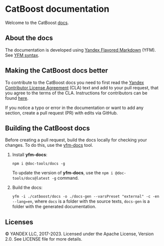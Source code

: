 # CatBoost documentation

Welcome to the CatBoost [docs](https://catboost.ai/docs/).

## About the docs

The documentation is developed using [Yandex Flavored Markdown](https://github.com/yandex-cloud/yfm-docs) (YFM). See [YFM syntax](https://github.com/yandex-cloud/yfm-transform/blob/master/DOCS.md).

## Making the CatBoost docs better

To contribute to the CatBoost docs you need to first read the [Yandex Contributor License Agreement](https://github.com/catboost/catboost/blob/master/CONTRIBUTING.md) (CLA) text and add to your pull request, that you agree to the terms of the CLA. Instructions for contributors can be found [here](https://catboost.ai/docs/concepts/development-and-contributions.html).

If you notice a typo or error in the documentation or want to add any section, create a pull request (PR) with edits via GitHub.

## Building the CatBoost docs

Before creating a pull request, build the docs locally for checking your changes. To do this, use the [yfm-docs](https://github.com/yandex-cloud/yfm-docs) tool.

1. Install **yfm-docs**:

   `npm i @doc-tools/docs -g`

   To update the version of **yfm-docs**, use the  `npm i @doc-tools/docs@latest -g` command.

1. Build the docs:

   `yfm -i ./catboost/docs -o ./docs-gen --varsPreset "external" -c -en --lang=en`, where `docs` is a folder with the source texts, `docs-gen` is a folder with the generated documentation.

## Licenses

© YANDEX LLC, 2017-2023. Licensed under the Apache License, Version 2.0. See LICENSE file for more details.
